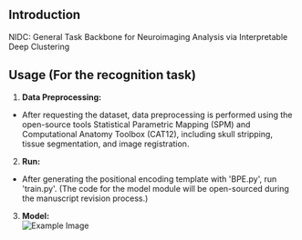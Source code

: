 ## Introduction
NIDC: General Task Backbone for Neuroimaging Analysis via Interpretable Deep Clustering</br>

## Usage (For the recognition task)</br>
1. **Data Preprocessing:**</br>
- After requesting the dataset, data preprocessing is performed using the open-source tools Statistical Parametric Mapping (SPM) and Computational Anatomy Toolbox (CAT12), including skull stripping, tissue segmentation, and image registration.</br>

2. **Run:** </br>
- After generating the positional encoding template with 'BPE.py', run 'train.py'. (The code for the model module will be open-sourced during the manuscript revision process.)</br>

3. **Model:** </br>
![Example Image](https://github.com/yjy-97/BIDC/blob/main/model.png)
